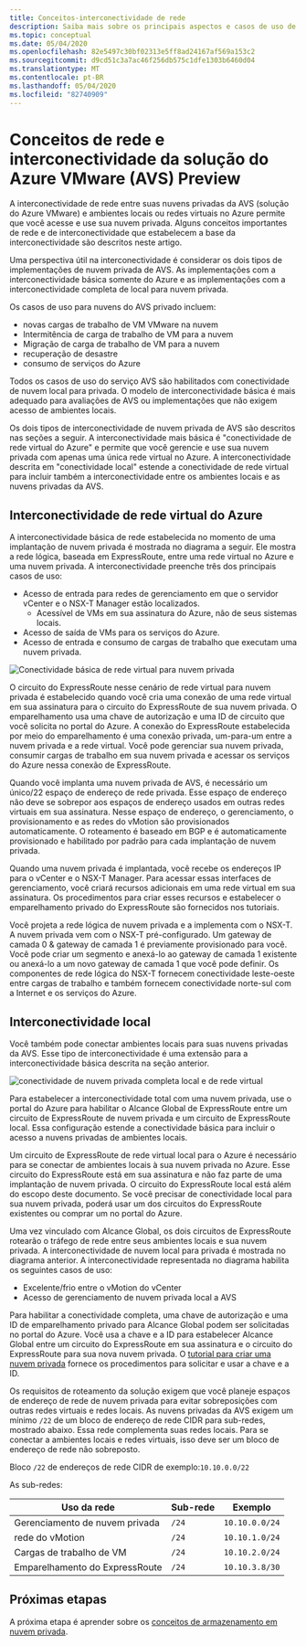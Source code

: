 ```yaml
---
title: Conceitos-interconectividade de rede
description: Saiba mais sobre os principais aspectos e casos de uso de rede e interconectividade na solução VMware do Azure (AVS)
ms.topic: conceptual
ms.date: 05/04/2020
ms.openlocfilehash: 82e5497c30bf02313e5ff8ad24167af569a153c2
ms.sourcegitcommit: d9cd51c3a7ac46f256db575c1dfe1303b6460d04
ms.translationtype: MT
ms.contentlocale: pt-BR
ms.lasthandoff: 05/04/2020
ms.locfileid: "82740909"
---
```

# <a name="azure-vmware-solution-avs-preview-networking-and-interconnectivity-concepts"></a>Conceitos de rede e interconectividade da solução do Azure VMware (AVS) Preview

A interconectividade de rede entre suas nuvens privadas da AVS (solução do Azure VMware) e ambientes locais ou redes virtuais no Azure permite que você acesse e use sua nuvem privada. Alguns conceitos importantes de rede e de interconectividade que estabelecem a base da interconectividade são descritos neste artigo.

Uma perspectiva útil na interconectividade é considerar os dois tipos de implementações de nuvem privada de AVS. As implementações com a interconectividade básica somente do Azure e as implementações com a interconectividade completa de local para nuvem privada.

Os casos de uso para nuvens do AVS privado incluem:
- novas cargas de trabalho de VM VMware na nuvem
- Intermitência de carga de trabalho de VM para a nuvem
- Migração de carga de trabalho de VM para a nuvem
- recuperação de desastre
- consumo de serviços do Azure

 Todos os casos de uso do serviço AVS são habilitados com conectividade de nuvem local para privada. O modelo de interconectividade básica é mais adequado para avaliações de AVS ou implementações que não exigem acesso de ambientes locais.

Os dois tipos de interconectividade de nuvem privada de AVS são descritos nas seções a seguir.  A interconectividade mais básica é "conectividade de rede virtual do Azure" e permite que você gerencie e use sua nuvem privada com apenas uma única rede virtual no Azure. A interconectividade descrita em "conectividade local" estende a conectividade de rede virtual para incluir também a interconectividade entre os ambientes locais e as nuvens privadas da AVS.

## <a name="azure-virtual-network-interconnectivity"></a>Interconectividade de rede virtual do Azure

A interconectividade básica de rede estabelecida no momento de uma implantação de nuvem privada é mostrada no diagrama a seguir. Ele mostra a rede lógica, baseada em ExpressRoute, entre uma rede virtual no Azure e uma nuvem privada. A interconectividade preenche três dos principais casos de uso:
- Acesso de entrada para redes de gerenciamento em que o servidor vCenter e o NSX-T Manager estão localizados.
    - Acessível de VMs em sua assinatura do Azure, não de seus sistemas locais.
- Acesso de saída de VMs para os serviços do Azure.
- Acesso de entrada e consumo de cargas de trabalho que executam uma nuvem privada.

![Conectividade básica de rede virtual para nuvem privada](./media/concepts/adjacency-overview-drawing-single.png)

O circuito do ExpressRoute nesse cenário de rede virtual para nuvem privada é estabelecido quando você cria uma conexão de uma rede virtual em sua assinatura para o circuito do ExpressRoute de sua nuvem privada. O emparelhamento usa uma chave de autorização e uma ID de circuito que você solicita no portal do Azure. A conexão do ExpressRoute estabelecida por meio do emparelhamento é uma conexão privada, um-para-um entre a nuvem privada e a rede virtual. Você pode gerenciar sua nuvem privada, consumir cargas de trabalho em sua nuvem privada e acessar os serviços do Azure nessa conexão de ExpressRoute.

Quando você implanta uma nuvem privada de AVS, é necessário um único/22 espaço de endereço de rede privada. Esse espaço de endereço não deve se sobrepor aos espaços de endereço usados em outras redes virtuais em sua assinatura. Nesse espaço de endereço, o gerenciamento, o provisionamento e as redes do vMotion são provisionados automaticamente. O roteamento é baseado em BGP e é automaticamente provisionado e habilitado por padrão para cada implantação de nuvem privada.

Quando uma nuvem privada é implantada, você recebe os endereços IP para o vCenter e o NSX-T Manager. Para acessar essas interfaces de gerenciamento, você criará recursos adicionais em uma rede virtual em sua assinatura. Os procedimentos para criar esses recursos e estabelecer o emparelhamento privado do ExpressRoute são fornecidos nos tutoriais.

Você projeta a rede lógica de nuvem privada e a implementa com o NSX-T. A nuvem privada vem com o NSX-T pré-configurado. Um gateway de camada 0 & gateway de camada 1 é previamente provisionado para você. Você pode criar um segmento e anexá-lo ao gateway de camada 1 existente ou anexá-lo a um novo gateway de camada 1 que você pode definir. Os componentes de rede lógica do NSX-T fornecem conectividade leste-oeste entre cargas de trabalho e também fornecem conectividade norte-sul com a Internet e os serviços do Azure. 

## <a name="on-premises-interconnectivity"></a>Interconectividade local

Você também pode conectar ambientes locais para suas nuvens privadas da AVS. Esse tipo de interconectividade é uma extensão para a interconectividade básica descrita na seção anterior.

![conectividade de nuvem privada completa local e de rede virtual](./media/concepts/adjacency-overview-drawing-double.png)

Para estabelecer a interconectividade total com uma nuvem privada, use o portal do Azure para habilitar o Alcance Global de ExpressRoute entre um circuito de ExpressRoute de nuvem privada e um circuito de ExpressRoute local. Essa configuração estende a conectividade básica para incluir o acesso a nuvens privadas de ambientes locais.

Um circuito de ExpressRoute de rede virtual local para o Azure é necessário para se conectar de ambientes locais à sua nuvem privada no Azure. Esse circuito do ExpressRoute está em sua assinatura e não faz parte de uma implantação de nuvem privada. O circuito do ExpressRoute local está além do escopo deste documento. Se você precisar de conectividade local para sua nuvem privada, poderá usar um dos circuitos do ExpressRoute existentes ou comprar um no portal do Azure.

Uma vez vinculado com Alcance Global, os dois circuitos de ExpressRoute rotearão o tráfego de rede entre seus ambientes locais e sua nuvem privada. A interconectividade de nuvem local para privada é mostrada no diagrama anterior. A interconectividade representada no diagrama habilita os seguintes casos de uso:

- Excelente/frio entre o vMotion do vCenter
- Acesso de gerenciamento de nuvem privada local a AVS

Para habilitar a conectividade completa, uma chave de autorização e uma ID de emparelhamento privado para Alcance Global podem ser solicitadas no portal do Azure. Você usa a chave e a ID para estabelecer Alcance Global entre um circuito do ExpressRoute em sua assinatura e o circuito do ExpressRoute para sua nova nuvem privada. O [tutorial para criar uma nuvem privada](tutorial-create-private-cloud.md) fornece os procedimentos para solicitar e usar a chave e a ID.

Os requisitos de roteamento da solução exigem que você planeje espaços de endereço de rede de nuvem privada para evitar sobreposições com outras redes virtuais e redes locais. As nuvens privadas da AVS exigem um mínimo `/22` de um bloco de endereço de rede CIDR para sub-redes, mostrado abaixo. Essa rede complementa suas redes locais. Para se conectar a ambientes locais e redes virtuais, isso deve ser um bloco de endereço de rede não sobreposto.

Bloco `/22` de endereços de rede CIDR de exemplo:`10.10.0.0/22`

As sub-redes:

| Uso da rede             | Sub-rede | Exemplo        |
| ------------------------- | ------ | -------------- |
| Gerenciamento de nuvem privada            | `/24`    | `10.10.0.0/24`   |
| rede do vMotion       | `/24`    | `10.10.1.0/24`   |
| Cargas de trabalho de VM | `/24`   | `10.10.2.0/24`   |
| Emparelhamento do ExpressRoute | `/24`    | `10.10.3.8/30`   |

## <a name="next-steps"></a>Próximas etapas 

A próxima etapa é aprender sobre os [conceitos de armazenamento em nuvem privada](concepts-storage.md).

<!-- LINKS - external -->
[enable Global Reach]: https://docs.microsoft.com/azure/expressroute/expressroute-howto-set-global-reach

<!-- LINKS - internal -->

